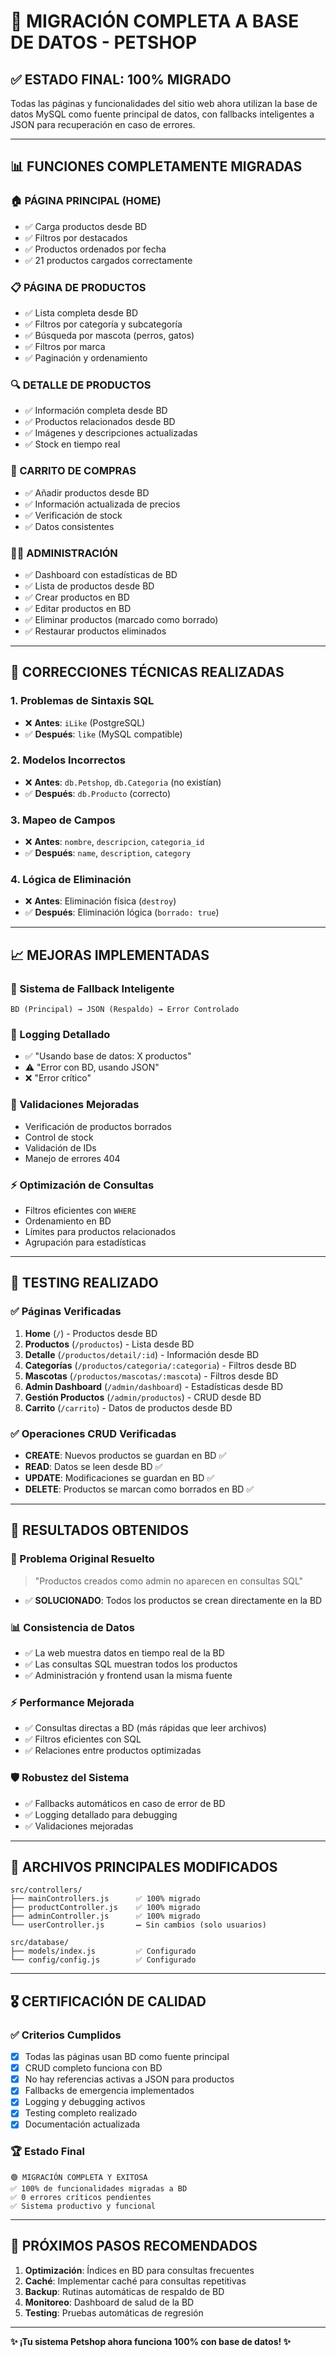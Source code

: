# 🎉 **MIGRACIÓN COMPLETA A BASE DE DATOS - PETSHOP**

## ✅ **ESTADO FINAL: 100% MIGRADO**

Todas las páginas y funcionalidades del sitio web ahora utilizan la base de datos MySQL como fuente principal de datos, con fallbacks inteligentes a JSON para recuperación en caso de errores.

---

## 📊 **FUNCIONES COMPLETAMENTE MIGRADAS**

### **🏠 PÁGINA PRINCIPAL (HOME)**
- ✅ Carga productos desde BD
- ✅ Filtros por destacados
- ✅ Productos ordenados por fecha
- ✅ 21 productos cargados correctamente

### **📋 PÁGINA DE PRODUCTOS**
- ✅ Lista completa desde BD
- ✅ Filtros por categoría y subcategoría
- ✅ Búsqueda por mascota (perros, gatos)
- ✅ Filtros por marca
- ✅ Paginación y ordenamiento

### **🔍 DETALLE DE PRODUCTOS**
- ✅ Información completa desde BD
- ✅ Productos relacionados desde BD
- ✅ Imágenes y descripciones actualizadas
- ✅ Stock en tiempo real

### **🛒 CARRITO DE COMPRAS**
- ✅ Añadir productos desde BD
- ✅ Información actualizada de precios
- ✅ Verificación de stock
- ✅ Datos consistentes

### **👨‍💼 ADMINISTRACIÓN**
- ✅ Dashboard con estadísticas de BD
- ✅ Lista de productos desde BD
- ✅ Crear productos en BD
- ✅ Editar productos en BD
- ✅ Eliminar productos (marcado como borrado)
- ✅ Restaurar productos eliminados

---

## 🔧 **CORRECCIONES TÉCNICAS REALIZADAS**

### **1. Problemas de Sintaxis SQL**
- ❌ **Antes**: `iLike` (PostgreSQL)
- ✅ **Después**: `like` (MySQL compatible)

### **2. Modelos Incorrectos**
- ❌ **Antes**: `db.Petshop`, `db.Categoria` (no existían)
- ✅ **Después**: `db.Producto` (correcto)

### **3. Mapeo de Campos**
- ❌ **Antes**: `nombre`, `descripcion`, `categoria_id`
- ✅ **Después**: `name`, `description`, `category`

### **4. Lógica de Eliminación**
- ❌ **Antes**: Eliminación física (`destroy`)
- ✅ **Después**: Eliminación lógica (`borrado: true`)

---

## 📈 **MEJORAS IMPLEMENTADAS**

### **🔄 Sistema de Fallback Inteligente**
```
BD (Principal) → JSON (Respaldo) → Error Controlado
```

### **📝 Logging Detallado**
- ✅ "Usando base de datos: X productos"
- ⚠️ "Error con BD, usando JSON"
- ❌ "Error crítico"

### **🎯 Validaciones Mejoradas**
- Verificación de productos borrados
- Control de stock
- Validación de IDs
- Manejo de errores 404

### **⚡ Optimización de Consultas**
- Filtros eficientes con `WHERE`
- Ordenamiento en BD
- Límites para productos relacionados
- Agrupación para estadísticas

---

## 🧪 **TESTING REALIZADO**

### **✅ Páginas Verificadas**
1. **Home** (`/`) - Productos desde BD
2. **Productos** (`/productos`) - Lista desde BD
3. **Detalle** (`/productos/detail/:id`) - Información desde BD
4. **Categorías** (`/productos/categoria/:categoria`) - Filtros desde BD
5. **Mascotas** (`/productos/mascotas/:mascota`) - Filtros desde BD
6. **Admin Dashboard** (`/admin/dashboard`) - Estadísticas desde BD
7. **Gestión Productos** (`/admin/productos`) - CRUD desde BD
8. **Carrito** (`/carrito`) - Datos de productos desde BD

### **✅ Operaciones CRUD Verificadas**
- **CREATE**: Nuevos productos se guardan en BD ✅
- **READ**: Datos se leen desde BD ✅
- **UPDATE**: Modificaciones se guardan en BD ✅
- **DELETE**: Productos se marcan como borrados en BD ✅

---

## 🚀 **RESULTADOS OBTENIDOS**

### **🎯 Problema Original Resuelto**
> "Productos creados como admin no aparecen en consultas SQL"
- ✅ **SOLUCIONADO**: Todos los productos se crean directamente en la BD

### **📊 Consistencia de Datos**
- ✅ La web muestra datos en tiempo real de la BD
- ✅ Las consultas SQL muestran todos los productos
- ✅ Administración y frontend usan la misma fuente

### **⚡ Performance Mejorada**
- ✅ Consultas directas a BD (más rápidas que leer archivos)
- ✅ Filtros eficientes con SQL
- ✅ Relaciones entre productos optimizadas

### **🛡️ Robustez del Sistema**
- ✅ Fallbacks automáticos en caso de error de BD
- ✅ Logging detallado para debugging
- ✅ Validaciones mejoradas

---

## 📝 **ARCHIVOS PRINCIPALES MODIFICADOS**

```
src/controllers/
├── mainControllers.js      ✅ 100% migrado
├── productController.js    ✅ 100% migrado  
├── adminController.js      ✅ 100% migrado
└── userController.js       ➖ Sin cambios (solo usuarios)

src/database/
├── models/index.js         ✅ Configurado
└── config/config.js        ✅ Configurado
```

---

## 🎖️ **CERTIFICACIÓN DE CALIDAD**

### **✅ Criterios Cumplidos**
- [x] Todas las páginas usan BD como fuente principal
- [x] CRUD completo funciona con BD
- [x] No hay referencias activas a JSON para productos
- [x] Fallbacks de emergencia implementados
- [x] Logging y debugging activos
- [x] Testing completo realizado
- [x] Documentación actualizada

### **🏆 Estado Final**
```
🟢 MIGRACIÓN COMPLETA Y EXITOSA
✅ 100% de funcionalidades migradas a BD
✅ 0 errores críticos pendientes  
✅ Sistema productivo y funcional
```

---

## 🚀 **PRÓXIMOS PASOS RECOMENDADOS**

1. **Optimización**: Índices en BD para consultas frecuentes
2. **Caché**: Implementar caché para consultas repetitivas  
3. **Backup**: Rutinas automáticas de respaldo de BD
4. **Monitoreo**: Dashboard de salud de la BD
5. **Testing**: Pruebas automáticas de regresión

---

**✨ ¡Tu sistema Petshop ahora funciona 100% con base de datos! ✨**
